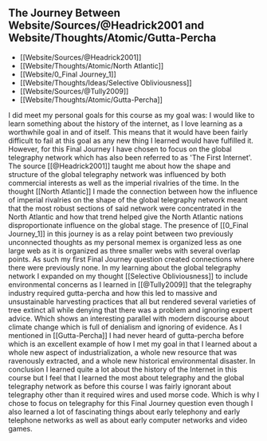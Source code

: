 ## The Journey Between Website/Sources/@Headrick2001 and Website/Thoughts/Atomic/Gutta-Percha
- [[Website/Sources/@Headrick2001]]
- [[Website/Thoughts/Atomic/North Atlantic]]
- [[Website/0_Final Journey_1]]
- [[Website/Thoughts/Ideas/Selective Obliviousness]]
- [[Website/Sources/@Tully2009]]
- [[Website/Thoughts/Atomic/Gutta-Percha]]

I did meet my personal goals for this course as my goal was: I would like to learn something about the history of the internet, as I love learning as a worthwhile goal in and of itself. This means that it would have been fairly difficult to fail at this goal as any new thing I learned would have fulfilled it. However, for this Final Journey I have chosen to focus on the global telegraphy network which has also been referred to as 'The First Internet'. The source [[@Headrick2001]] taught me about how the shape and structure of the global telegraphy network was influenced by both commercial interests as well as the imperial rivalries of the time. In the thought [[North Atlantic]] I made the connection between how the influence of imperial rivalries on the shape of the global telegraphy network meant that the most robust sections of said network were concentrated in the North Atlantic and how that trend helped give the North Atlantic nations disproportionate influence on the global stage. The presence of [[0_Final Journey_1]] in this journey is as a relay point between two previously unconnected thoughts as my personal memex is organized less as one large web as it is organized as three smaller webs with several overlap points. As such my first Final Journey question created connections where there were previously none. In my learning about the global telegraphy network I expanded on my thought [[Selective Obliviousness]] to include environmental concerns as I learned in [[@Tully2009]] that the telegraphy industry required gutta-percha and how this led to massive and unsustainable harvesting practices that all but rendered several varieties of tree extinct all while denying that there was a problem and ignoring expert advice. Which shows an interesting parallel with modern discourse about climate change which is full of denialism and ignoring of evidence. As I mentioned in [[Gutta-Percha]] I had never heard of gutta-percha before which is an excellent example of how I met my goal in that I learned about a whole new aspect of industrialization, a whole new resource that was ravenously extracted, and a whole new historical environmental disaster. In conclusion I learned quite a lot about the history of the Internet in this course but I feel that I learned the most about telegraphy and the global telegraphy network as before this course I was fairly ignorant about telegraphy other than it required wires and used morse code. Which is why I chose to focus on telegraphy for this Final Journey question even though I also learned a lot of fascinating things about early telephony and early telephone networks as well as about early computer networks and video games.